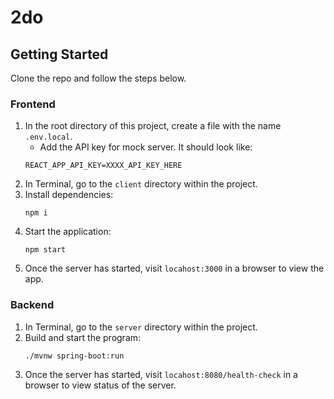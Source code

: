 # 2do

## Getting Started

Clone the repo and follow the steps below.

### Frontend

1. In the root directory of this project, create a file with the name `.env.local`.
   - Add the API key for mock server. It should look like:
   ```
   REACT_APP_API_KEY=XXXX_API_KEY_HERE
   ```
2. In Terminal, go to the `client` directory within the project.
3. Install dependencies:
   ```
   npm i
   ```
4. Start the application:
   ```
   npm start
   ```
5. Once the server has started, visit `locahost:3000` in a browser to view the app.

### Backend

1. In Terminal, go to the `server` directory within the project.
2. Build and start the program:
   ```
   ./mvnw spring-boot:run
   ```
3. Once the server has started, visit `locahost:8080/health-check` in a browser to view status of the server.
